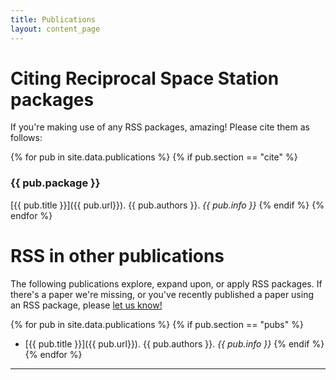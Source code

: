 ```yaml
---
title: Publications
layout: content_page
---
```


# Citing Reciprocal Space Station packages
If you're making use of any RSS packages, amazing! Please cite them as follows:

{% for pub in site.data.publications %}
{% if pub.section == "cite" %}
### {{ pub.package }}
[{{ pub.title }}]({{ pub.url}}). {{ pub.authors }}. *{{ pub.info }}*
{% endif %}
{% endfor %}


# RSS in other publications 
The following publications explore, expand upon, or apply RSS packages. If there's a paper we're missing, or you've recently published a paper using an RSS package, please [let us know!](/contact.html)

{% for pub in site.data.publications %}
{% if pub.section == "pubs" %}
 - [{{ pub.title }}]({{ pub.url}}). {{ pub.authors }}. *{{ pub.info }}*
{% endif %}
{% endfor %}

---
